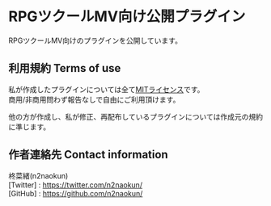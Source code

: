 # RPGツクールMV向け公開プラグイン

RPGツクールMV向けのプラグインを公開しています。

## 利用規約 Terms of use
私が作成したプラグインについては全て[MITライセンス](https://github.com/triacontane/RPGMakerMV/blob/master/LICENSE.txt)です。  
商用/非商用問わず報告なしで自由にご利用頂けます。  

他の方が作成し、私が修正、再配布しているプラグインについては作成元の規約に準じます。

## 作者連絡先 Contact information
柊菜緒(n2naokun)  
[Twitter] : <https://twitter.com/n2naokun/>  
[GitHub]  : <https://github.com/n2naokun/>  
